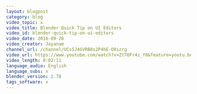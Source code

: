 ```yaml
---
layout: blogpost
category: blog
video_topic: x
video_title: Blender Quick Tip on UI Editors
video_id: blender-quick-tip-on-ui-editors
video_date: 2016-09-28
video_creator: Jayanam
channel_url: /channel/UCs5J4GVRB8s2P4hE-O0izrg
video_url: https://www.youtube.com/watch?v=ZtTOFr4z_Y8&feature=youtu.be
video_length: 0:02:11
language_audio: English
language_subs: x
blender_version: 2.78
tags_software: x
---
```

